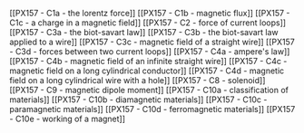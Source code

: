 [[PX157 - C1a - the lorentz force]]
[[PX157 - C1b - magnetic flux]]
[[PX157 - C1c - a charge in a magnetic field]]
[[PX157 - C2 - force of current loops]]
[[PX157 - C3a - the biot-savart law]]
[[PX157 - C3b - the biot-savart law applied to a wire]]
[[PX157 - C3c - magnetic field of a straight wire]]
[[PX157 - C3d - forces between two current loops]]
[[PX157 - C4a - ampere's law]]
[[PX157 - C4b - magnetic field of an infinite straight wire]]
[[PX157 - C4c - magnetic field on a long cylindrical conductor]]
[[PX157 - C4d - magnetic field on a long cylindrical wire with a hole]]
[[PX157 - C8 - solenoid]]
[[PX157 - C9 - magnetic dipole moment]]
[[PX157 - C10a - classification of materials]]
[[PX157 - C10b - diamagnetic materials]]
[[PX157 - C10c - paramagnetic materials]]
[[PX157 - C10d - ferromagnetic materials]]
[[PX157 - C10e - working of a magnet]]
